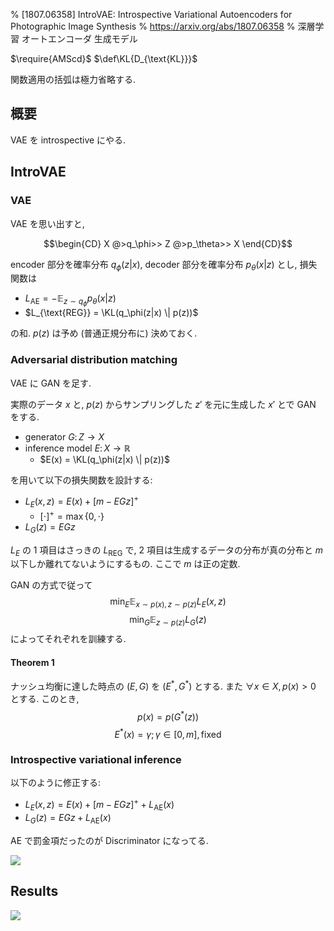% [1807.06358] IntroVAE: Introspective Variational Autoencoders for Photographic Image Synthesis
% https://arxiv.org/abs/1807.06358
% 深層学習 オートエンコーダ 生成モデル

$\require{AMScd}$
$\def\KL{D_{\text{KL}}}$

関数適用の括弧は極力省略する.

## 概要

VAE を introspective にやる.

## IntroVAE

### VAE

VAE を思い出すと,

$$\begin{CD}
X @>q_\phi>> Z @>p_\theta>> X
\end{CD}$$

encoder 部分を確率分布 $q_\phi(z|x)$,
decoder 部分を確率分布 $p_\theta(x|z)$ とし,
損失関数は

- $L_{\text{AE}} = - \mathbb{E}_{z \sim q_\phi} p_\theta(x|z)$
- $L_{\text{REG}} = \KL(q_\phi(z|x) \| p(z))$

の和.
$p(z)$ は予め (普通正規分布に) 決めておく.

### Adversarial distribution matching

VAE に GAN を足す.

実際のデータ $x$ と,
$p(z)$ からサンプリングした $z'$ を元に生成した $x'$ とで GAN をする.

- generator $G \colon Z \to X$
- inference model $E \colon X \to \mathbb R$
    - $E(x) = \KL(q_\phi(z|x) \| p(z))$

を用いて以下の損失関数を設計する:

- $L_E(x,z) = E(x) + \left[ m - EGz \right]^+$
    - $\left[ \cdot \right]^+ = \max \{ 0, \cdot \}$
- $L_G(z) = EGz$

$L_E$ の 1 項目はさっきの $L_{\text{REG}}$ で, 2 項目は生成するデータの分布が真の分布と $m$ 以下しか離れてないようにするもの.
ここで $m$ は正の定数.

GAN の方式で従って
$$\min_E \mathbb{E}_{x \sim p(x), z \sim p(z)} L_E(x,z)$$
$$\min_G \mathbb{E}_{z \sim p(z)} L_G(z)$$
によってそれぞれを訓練する.

#### Theorem 1

ナッシュ均衡に達した時点の $(E,G)$ を $(E^*, G^*)$ とする.
また $\forall x \in X, p(x) > 0$ とする.
このとき,
$$p(x) = p(G^*(z))$$
$$E^*(x) = \gamma; \gamma \in [0,m], \text{fixed}$$

### Introspective variational inference

以下のように修正する:

- $L_E(x,z) = E(x) + \left[ m - EGz \right]^+ + L_{\text{AE}}(x)$
- $L_G(z) = EGz + L_{\text{AE}}(x)$

AE で罰金項だったのが Discriminator になってる.

![](https://i.imgur.com/sxkwju9.png)

## Results

![](https://i.imgur.com/ozHK9Rp.png)

